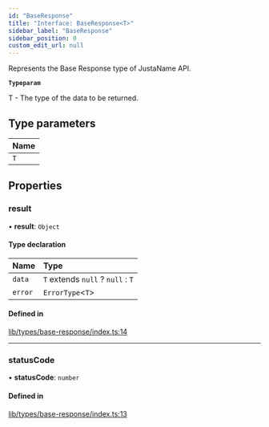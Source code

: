 ```yaml
---
id: "BaseResponse"
title: "Interface: BaseResponse<T>"
sidebar_label: "BaseResponse"
sidebar_position: 0
custom_edit_url: null
---
```


Represents the Base Response type of JustaName API.

**`Typeparam`**

T - The type of the data to be returned.

## Type parameters

| Name |
| :------ |
| `T` |

## Properties

### result

• **result**: `Object`

#### Type declaration

| Name | Type |
| :------ | :------ |
| `data` | `T` extends ``null`` ? ``null`` : `T` |
| `error` | `ErrorType`<`T`\> |

#### Defined in

[lib/types/base-response/index.ts:14](https://github.com/JustaName-id/JustaName-sdk/blob/4bd6b66/packages/@justaname.id/sdk/src/lib/types/base-response/index.ts#L14)

___

### statusCode

• **statusCode**: `number`

#### Defined in

[lib/types/base-response/index.ts:13](https://github.com/JustaName-id/JustaName-sdk/blob/4bd6b66/packages/@justaname.id/sdk/src/lib/types/base-response/index.ts#L13)
